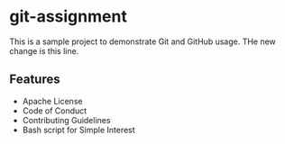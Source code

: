 # git-assignment

This is a sample project to demonstrate Git and GitHub usage.
THe new change is this line.
## Features
- Apache License
- Code of Conduct
- Contributing Guidelines
- Bash script for Simple Interest

